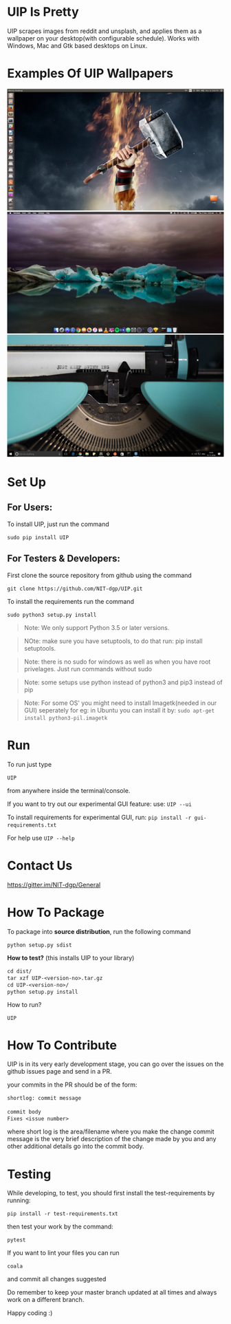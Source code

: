 UIP Is Pretty
=============

UIP scrapes images from reddit and unsplash, and applies them as a wallpaper on your desktop(with configurable schedule). Works with Windows, Mac and Gtk based desktops on Linux.

Examples Of UIP Wallpapers
==========================

![alt text]( examples/UIP_screenshot.png )
![alt text]( examples/mac_wallpaper.png )
![alt text]( examples/windows_wallpaper.png )

Set Up
======

For Users:
----------
To install UIP, just run the command
```
sudo pip install UIP
```

For Testers & Developers:
-------------------------
First clone the source repository from github using the command

```
git clone https://github.com/NIT-dgp/UIP.git
```
To install the requirements run the command

```
sudo python3 setup.py install
```
>Note: We only support Python 3.5 or later versions.

>NOte: make sure you have setuptools, to do that run: pip install setuptools.

>Note: there is no sudo for windows as well as when you have root privelages.
Just run commands without sudo

>Note: some setups use python instead of python3 and pip3 instead of pip

>Note: For some OS' you might need to install Imagetk(needed in our GUI) seperately
for eg: in Ubuntu you can install it by:
`sudo apt-get install python3-pil.imagetk`

Run
===

To run just type

```
UIP
```
from anywhere inside the terminal/console.

If you want to try out our experimental GUI feature:
use: `UIP --ui`

To install requirements for experimental GUI, run:
`pip install -r gui-requirements.txt`

For help use `UIP --help`

Contact Us
==========
https://gitter.im/NIT-dgp/General


How To Package
==============
To package into **source distribution**, run the following command
```
python setup.py sdist
```
**How to test?** (this installs UIP to your library)
```
cd dist/
tar xzf UIP-<version-no>.tar.gz
cd UIP-<version-no>/
python setup.py install
```
How to run?
```
UIP
```

How To Contribute
=================

UIP is in its very early development stage, you can go over the issues on the
github issues page and send in a PR.

your commits in the PR should be of the form:

```
shortlog: commit message

commit body
Fixes <issue number>
```

where short log is the area/filename where you make the change
commit message is the very brief description of the change made by you and any
other additional details go into the commit body.

Testing
=======

While developing, to test, you should first install the test-requirements
by running:

```
pip install -r test-requirements.txt
```
then test your work by the command:
```
pytest
```
If you want to lint your files you can run
```
coala
```
and commit all changes suggested

Do remember to keep your master branch updated at all times
and always work on a different branch.

Happy coding :)
